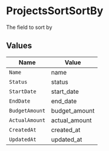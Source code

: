 # ProjectsSortSortBy

The field to sort by


## Values

| Name           | Value          |
| -------------- | -------------- |
| `Name`         | name           |
| `Status`       | status         |
| `StartDate`    | start_date     |
| `EndDate`      | end_date       |
| `BudgetAmount` | budget_amount  |
| `ActualAmount` | actual_amount  |
| `CreatedAt`    | created_at     |
| `UpdatedAt`    | updated_at     |